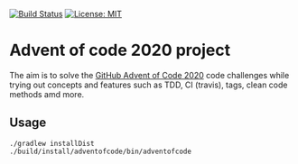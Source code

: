 [![Build Status](https://travis-ci.com/mj-mueller/adventofcode.svg?branch=main)](https://travis-ci.com/mj-mueller/adventofcode) [![License: MIT](https://img.shields.io/badge/License-MIT-yellow.svg)](https://opensource.org/licenses/MIT)

# Advent of code 2020 project

The aim is to solve the [GitHub Advent of Code 2020](https://adventofcode.com) code challenges while trying out 
concepts and features such as TDD, CI (travis), tags, clean code methods amd more.

## Usage

    ./gradlew installDist
    ./build/install/adventofcode/bin/adventofcode